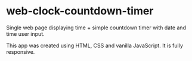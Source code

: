 # web-clock-countdown-timer
Single web page displaying time + simple countdown timer with date and time user input.

This app was created using HTML, CSS and vanilla JavaScript. It is fully responsive.
